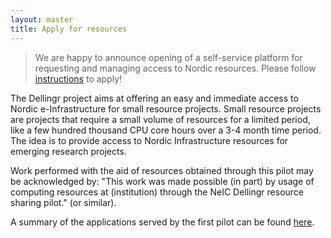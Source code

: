 ```yaml
---
layout: master
title: Apply for resources
---
```


> We are happy to announce opening of a self-service platform for requesting and managing access to
> Nordic resources. Please follow [instructions](/guide/#getting-resources-via-dellingr) to apply!

The Dellingr project aims at offering an easy and immediate access to Nordic e-Infrastructure for small resource
projects. Small resource projects are projects that require a small volume of resources for a limited period,
like a few hundred thousand CPU core hours over a 3-4 month time period. The idea is to provide access to Nordic
Infrastructure resources for emerging research projects.

Work performed with the aid of resources obtained through this pilot may be acknowledged by:
"This work was made possible (in part) by usage of computing resources at (institution) through the
NeIC Dellingr resource sharing pilot." (or similar).

A summary of the applications served by the first pilot can be found
[here](https://wiki.neic.no/wiki/Dellingr/FirstPilotApplications).


